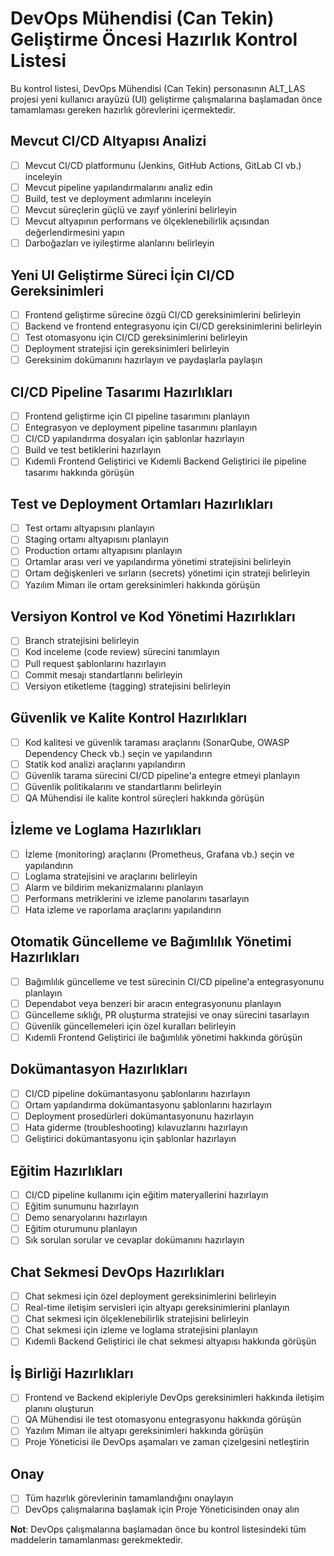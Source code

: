 # DevOps Mühendisi (Can Tekin) Geliştirme Öncesi Hazırlık Kontrol Listesi

Bu kontrol listesi, DevOps Mühendisi (Can Tekin) personasının ALT_LAS projesi yeni kullanıcı arayüzü (UI) geliştirme çalışmalarına başlamadan önce tamamlaması gereken hazırlık görevlerini içermektedir.

## Mevcut CI/CD Altyapısı Analizi

- [ ] Mevcut CI/CD platformunu (Jenkins, GitHub Actions, GitLab CI vb.) inceleyin
- [ ] Mevcut pipeline yapılandırmalarını analiz edin
- [ ] Build, test ve deployment adımlarını inceleyin
- [ ] Mevcut süreçlerin güçlü ve zayıf yönlerini belirleyin
- [ ] Mevcut altyapının performans ve ölçeklenebilirlik açısından değerlendirmesini yapın
- [ ] Darboğazları ve iyileştirme alanlarını belirleyin

## Yeni UI Geliştirme Süreci İçin CI/CD Gereksinimleri

- [ ] Frontend geliştirme sürecine özgü CI/CD gereksinimlerini belirleyin
- [ ] Backend ve frontend entegrasyonu için CI/CD gereksinimlerini belirleyin
- [ ] Test otomasyonu için CI/CD gereksinimlerini belirleyin
- [ ] Deployment stratejisi için gereksinimleri belirleyin
- [ ] Gereksinim dokümanını hazırlayın ve paydaşlarla paylaşın

## CI/CD Pipeline Tasarımı Hazırlıkları

- [ ] Frontend geliştirme için CI pipeline tasarımını planlayın
- [ ] Entegrasyon ve deployment pipeline tasarımını planlayın
- [ ] CI/CD yapılandırma dosyaları için şablonlar hazırlayın
- [ ] Build ve test betiklerini hazırlayın
- [ ] Kıdemli Frontend Geliştirici ve Kıdemli Backend Geliştirici ile pipeline tasarımı hakkında görüşün

## Test ve Deployment Ortamları Hazırlıkları

- [ ] Test ortamı altyapısını planlayın
- [ ] Staging ortamı altyapısını planlayın
- [ ] Production ortamı altyapısını planlayın
- [ ] Ortamlar arası veri ve yapılandırma yönetimi stratejisini belirleyin
- [ ] Ortam değişkenleri ve sırların (secrets) yönetimi için strateji belirleyin
- [ ] Yazılım Mimarı ile ortam gereksinimleri hakkında görüşün

## Versiyon Kontrol ve Kod Yönetimi Hazırlıkları

- [ ] Branch stratejisini belirleyin
- [ ] Kod inceleme (code review) sürecini tanımlayın
- [ ] Pull request şablonlarını hazırlayın
- [ ] Commit mesajı standartlarını belirleyin
- [ ] Versiyon etiketleme (tagging) stratejisini belirleyin

## Güvenlik ve Kalite Kontrol Hazırlıkları

- [ ] Kod kalitesi ve güvenlik taraması araçlarını (SonarQube, OWASP Dependency Check vb.) seçin ve yapılandırın
- [ ] Statik kod analizi araçlarını yapılandırın
- [ ] Güvenlik tarama sürecini CI/CD pipeline'a entegre etmeyi planlayın
- [ ] Güvenlik politikalarını ve standartlarını belirleyin
- [ ] QA Mühendisi ile kalite kontrol süreçleri hakkında görüşün

## İzleme ve Loglama Hazırlıkları

- [ ] İzleme (monitoring) araçlarını (Prometheus, Grafana vb.) seçin ve yapılandırın
- [ ] Loglama stratejisini ve araçlarını belirleyin
- [ ] Alarm ve bildirim mekanizmalarını planlayın
- [ ] Performans metriklerini ve izleme panolarını tasarlayın
- [ ] Hata izleme ve raporlama araçlarını yapılandırın

## Otomatik Güncelleme ve Bağımlılık Yönetimi Hazırlıkları

- [ ] Bağımlılık güncelleme ve test sürecinin CI/CD pipeline'a entegrasyonunu planlayın
- [ ] Dependabot veya benzeri bir aracın entegrasyonunu planlayın
- [ ] Güncelleme sıklığı, PR oluşturma stratejisi ve onay sürecini tasarlayın
- [ ] Güvenlik güncellemeleri için özel kuralları belirleyin
- [ ] Kıdemli Frontend Geliştirici ile bağımlılık yönetimi hakkında görüşün

## Dokümantasyon Hazırlıkları

- [ ] CI/CD pipeline dokümantasyonu şablonlarını hazırlayın
- [ ] Ortam yapılandırma dokümantasyonu şablonlarını hazırlayın
- [ ] Deployment prosedürleri dokümantasyonunu hazırlayın
- [ ] Hata giderme (troubleshooting) kılavuzlarını hazırlayın
- [ ] Geliştirici dokümantasyonu için şablonlar hazırlayın

## Eğitim Hazırlıkları

- [ ] CI/CD pipeline kullanımı için eğitim materyallerini hazırlayın
- [ ] Eğitim sunumunu hazırlayın
- [ ] Demo senaryolarını hazırlayın
- [ ] Eğitim oturumunu planlayın
- [ ] Sık sorulan sorular ve cevaplar dokümanını hazırlayın

## Chat Sekmesi DevOps Hazırlıkları

- [ ] Chat sekmesi için özel deployment gereksinimlerini belirleyin
- [ ] Real-time iletişim servisleri için altyapı gereksinimlerini planlayın
- [ ] Chat sekmesi için ölçeklenebilirlik stratejisini belirleyin
- [ ] Chat sekmesi için izleme ve loglama stratejisini planlayın
- [ ] Kıdemli Backend Geliştirici ile chat sekmesi altyapısı hakkında görüşün

## İş Birliği Hazırlıkları

- [ ] Frontend ve Backend ekipleriyle DevOps gereksinimleri hakkında iletişim planını oluşturun
- [ ] QA Mühendisi ile test otomasyonu entegrasyonu hakkında görüşün
- [ ] Yazılım Mimarı ile altyapı gereksinimleri hakkında görüşün
- [ ] Proje Yöneticisi ile DevOps aşamaları ve zaman çizelgesini netleştirin

## Onay

- [ ] Tüm hazırlık görevlerinin tamamlandığını onaylayın
- [ ] DevOps çalışmalarına başlamak için Proje Yöneticisinden onay alın

**Not**: DevOps çalışmalarına başlamadan önce bu kontrol listesindeki tüm maddelerin tamamlanması gerekmektedir.
